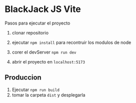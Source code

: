 # BlackJack JS Vite

Pasos para ejecutar el proyecto

1. clonar repositorio
2. ejecutar ```npm install``` para recontruir los modulos de node

3. corer el devServer ```npm run dev```
4. abrir el proyecto en ```localhost:5173```

## Produccion

1. Ejecutar ```npm run build```
2. tomar la carpeta ```dist``` y desplegarla












